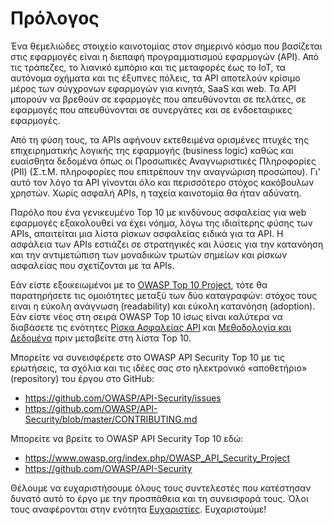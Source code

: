 Πρόλογος
========

Ένα θεμελιώδες στοιχείο καινοτομίας στον σημερινό κόσμο που βασίζεται στις εφαρμογές
είναι η διεπαφή προγραμματισμού εφαρμογών (API). Από τις τράπεζες, το λιανικό εμπόριο 
και τις μεταφορές έως το IoT, τα αυτόνομα οχήματα και τις έξυπνες πόλεις, τα API 
αποτελούν κρίσιμο μέρος των σύγχρονων εφαρμογών για κινητά, SaaS και web. Τα API μπορούν 
να βρεθούν σε εφαρμογές που απευθύνονται σε πελάτες, σε εφαρμογές που απευθύνονται σε 
συνεργάτες και σε ενδοεταιρικες εφαρμογές.

Από τη φύση τους, τα APIs αφήνουν εκτεθειμένα ορισμένες πτυχές της επιχειρηματικής λογικής της εφαρμογής (business logic) καθώς και ευαίσθητα δεδομένα όπως οι Προσωπικές Αναγνωριστικές Πληροφορίες (PII) (Σ.τ.Μ. πληροφορίες που επιτρέπουν την αναγνώριση προσώπου). Γι' αυτό τον λόγο τα API γίνονται όλο και περισσότερο στόχος κακόβουλων χρηστών. Χωρίς ασφαλή APIs, η ταχεία καινοτομία θα ήταν αδύνατη.

Παρόλο που ένα γενικευμένο Top 10 με κινδύνους ασφαλείας για web εφαρμογές
εξακολουθεί να έχει νόημα, λόγω της ιδιαίτερης φύσης των APIs, απαιτείται μια λίστα 
ρίσκων ασφαλείας ειδικά για τα API. Η ασφάλεια των APIs εστιάζει σε στρατηγικές 
και λύσεις για την κατανόηση και την αντιμετώπιση των μοναδικών τρωτών σημείων 
και ρίσκων ασφαλείας που σχετίζονται με τα APIs.

Εάν είστε εξοικειωμένοι με το [OWASP Top 10 Project][1], τότε θα παρατηρήσετε 
τις ομοιότητες μεταξύ των δύο καταγραφών: στόχος τους ειναι η εύκολη ανάγνωση (readability)
και εύκολη κατανόηση (adoption). Εάν είστε νέος στη σειρά OWASP Top 10 ίσως είναι καλύτερα 
να διαβάσετε τις ενότητες [Ρίσκα Ασφαλείας API][2] και [Μεθοδολογία και Δεδομένα][3] 
πριν μεταβείτε στη λίστα Top 10.

Μπορείτε να συνεισφέρετε στο OWASP API Security Top 10 με τις ερωτήσεις, 
τα σχόλια και τις ιδέες σας στο ηλεκτρονικό «αποθετήριο» (repository) του έργου στο GitHub:

* https://github.com/OWASP/API-Security/issues
* https://github.com/OWASP/API-Security/blob/master/CONTRIBUTING.md

Μπορείτε να βρείτε το OWASP API Security Top 10 εδώ:

* https://www.owasp.org/index.php/OWASP_API_Security_Project
* https://github.com/OWASP/API-Security

Θέλουμε να ευχαριστήσουμε όλους τους συντελεστές που κατέστησαν δυνατό αυτό 
το έργο με την προσπάθεια και τη συνεισφορά τους. Όλοι τους αναφέρονται στην ενότητα 
[Ευχαριστίες][4]. Ευχαριστούμε!

[1]: https://www.owasp.org/index.php/Category:OWASP_Top_Ten_Project
[2]: ./0x10-api-security-risks.md
[3]: ./0xd0-about-data.md
[4]: ./0xd1-acknowledgments.md
